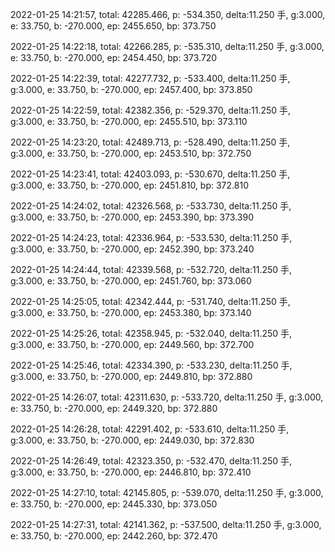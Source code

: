 2022-01-25 14:21:57, total: 42285.466, p: -534.350, delta:11.250 手, g:3.000, e: 33.750, b: -270.000, ep: 2455.650, bp: 373.750

2022-01-25 14:22:18, total: 42266.285, p: -535.310, delta:11.250 手, g:3.000, e: 33.750, b: -270.000, ep: 2454.450, bp: 373.720

2022-01-25 14:22:39, total: 42277.732, p: -533.400, delta:11.250 手, g:3.000, e: 33.750, b: -270.000, ep: 2457.400, bp: 373.850

2022-01-25 14:22:59, total: 42382.356, p: -529.370, delta:11.250 手, g:3.000, e: 33.750, b: -270.000, ep: 2455.510, bp: 373.110

2022-01-25 14:23:20, total: 42489.713, p: -528.490, delta:11.250 手, g:3.000, e: 33.750, b: -270.000, ep: 2453.510, bp: 372.750

2022-01-25 14:23:41, total: 42403.093, p: -530.670, delta:11.250 手, g:3.000, e: 33.750, b: -270.000, ep: 2451.810, bp: 372.810

2022-01-25 14:24:02, total: 42326.568, p: -533.730, delta:11.250 手, g:3.000, e: 33.750, b: -270.000, ep: 2453.390, bp: 373.390

2022-01-25 14:24:23, total: 42336.964, p: -533.530, delta:11.250 手, g:3.000, e: 33.750, b: -270.000, ep: 2452.390, bp: 373.240

2022-01-25 14:24:44, total: 42339.568, p: -532.720, delta:11.250 手, g:3.000, e: 33.750, b: -270.000, ep: 2451.760, bp: 373.060

2022-01-25 14:25:05, total: 42342.444, p: -531.740, delta:11.250 手, g:3.000, e: 33.750, b: -270.000, ep: 2453.380, bp: 373.140

2022-01-25 14:25:26, total: 42358.945, p: -532.040, delta:11.250 手, g:3.000, e: 33.750, b: -270.000, ep: 2449.560, bp: 372.700

2022-01-25 14:25:46, total: 42334.390, p: -533.230, delta:11.250 手, g:3.000, e: 33.750, b: -270.000, ep: 2449.810, bp: 372.880

2022-01-25 14:26:07, total: 42311.630, p: -533.720, delta:11.250 手, g:3.000, e: 33.750, b: -270.000, ep: 2449.320, bp: 372.880

2022-01-25 14:26:28, total: 42291.402, p: -533.610, delta:11.250 手, g:3.000, e: 33.750, b: -270.000, ep: 2449.030, bp: 372.830

2022-01-25 14:26:49, total: 42323.350, p: -532.470, delta:11.250 手, g:3.000, e: 33.750, b: -270.000, ep: 2446.810, bp: 372.410

2022-01-25 14:27:10, total: 42145.805, p: -539.070, delta:11.250 手, g:3.000, e: 33.750, b: -270.000, ep: 2445.330, bp: 373.050

2022-01-25 14:27:31, total: 42141.362, p: -537.500, delta:11.250 手, g:3.000, e: 33.750, b: -270.000, ep: 2442.260, bp: 372.470